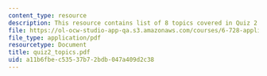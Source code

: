 ```yaml
---
content_type: resource
description: This resource contains list of 8 topics covered in Quiz 2.
file: https://ol-ocw-studio-app-qa.s3.amazonaws.com/courses/6-728-applied-quantum-and-statistical-physics-fall-2006/a11b6fbec53537b72bdb047a409d2c38_quiz2_topics.pdf
file_type: application/pdf
resourcetype: Document
title: quiz2_topics.pdf
uid: a11b6fbe-c535-37b7-2bdb-047a409d2c38
---
```

